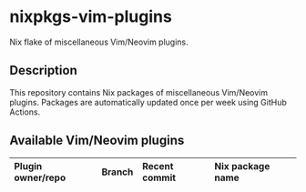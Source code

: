 # nixpkgs-vim-plugins

Nix flake of miscellaneous Vim/Neovim plugins.

## Description

This repository contains Nix packages of miscellaneous Vim/Neovim plugins.
Packages are automatically updated once per week using GitHub Actions.

## Available Vim/Neovim plugins

| Plugin owner/repo | Branch | Recent commit | Nix package name |
| :- | :- | :- | :- |
